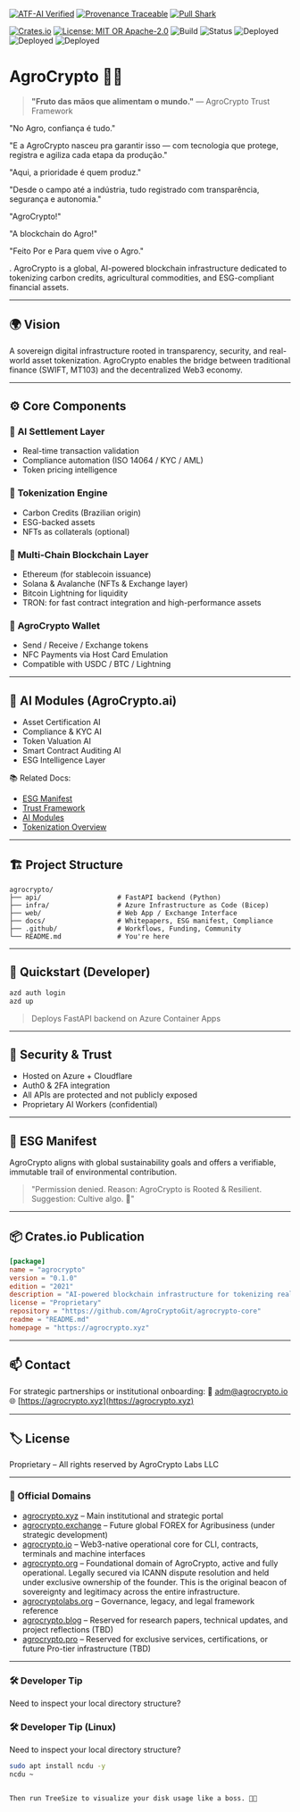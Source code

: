[![ATF-AI Verified](https://img.shields.io/badge/ATF--AI-VERIFIED-2ea44f?style=for-the-badge&logo=vercel)](https://github.com/agronetlabs/AgroPay/blob/main/docs/agropay-core-attestation.md)
[![Provenance Traceable](https://img.shields.io/badge/PROVENANCE-SIGNED-0f9d58?style=for-the-badge&logo=oci)](https://github.com/agronetlabs/AgroPay/blob/main/docs/agropay-core-attestation.md)
[![Pull Shark](https://img.shields.io/badge/PULL--SHARK-ACTIVE-0066ff?style=for-the-badge&logo=github)](https://github.com/agronetlabs/AgroPay)


[![Crates.io](https://img.shields.io/crates/v/agrocrypto-core.svg)](https://crates.io/crates/agrocrypto-core)
[![License: MIT OR Apache-2.0](https://img.shields.io/crates/l/agrocrypto-core)](https://opensource.org/licenses)
![Build](https://img.shields.io/badge/build-passing-brightgreen)
![Status](https://img.shields.io/badge/project-Verified%20Blockchain%20Infra-orange)
![Deployed](https://img.shields.io/badge/deployed-AWS-blue)
![Deployed](https://img.shields.io/badge/deployed-Cloudflare-orange)
![Deployed](https://img.shields.io/badge/deployed-OpenAI-black)


# AgroCrypto 🌾💠

> **"Fruto das mãos que alimentam o mundo."** — AgroCrypto Trust Framework

"No Agro, confiança é tudo."

"E a AgroCrypto nasceu pra garantir isso — com tecnologia que protege, registra e agiliza cada etapa da produção."

"Aqui, a prioridade é quem produz."

"Desde o campo até a indústria, tudo registrado com transparência, segurança e autonomia."

"AgroCrypto!"

"A blockchain do Agro!"

"Feito Por e Para quem vive o Agro."


. AgroCrypto is a global, AI-powered blockchain infrastructure dedicated to tokenizing carbon credits, agricultural commodities, and ESG-compliant financial assets.

---

## 🌍 Vision
A sovereign digital infrastructure rooted in transparency, security, and real-world asset tokenization. AgroCrypto enables the bridge between traditional finance (SWIFT, MT103) and the decentralized Web3 economy.

---

## ⚙️ Core Components

### 🔹 **AI Settlement Layer**
- Real-time transaction validation
- Compliance automation (ISO 14064 / KYC / AML)
- Token pricing intelligence

### 🔹 **Tokenization Engine**
- Carbon Credits (Brazilian origin)
- ESG-backed assets
- NFTs as collaterals (optional)

### 🔹 **Multi-Chain Blockchain Layer**
- Ethereum (for stablecoin issuance)
- Solana & Avalanche (NFTs & Exchange layer)
- Bitcoin Lightning for liquidity
- TRON: for fast contract integration and high-performance assets
### 🔹 **AgroCrypto Wallet**
- Send / Receive / Exchange tokens
- NFC Payments via Host Card Emulation
- Compatible with USDC / BTC / Lightning

---

## 🧠 AI Modules (AgroCrypto.ai)
- Asset Certification AI
- Compliance & KYC AI
- Token Valuation AI
- Smart Contract Auditing AI
- ESG Intelligence Layer

📚 Related Docs:
- [ESG Manifest](docs/ESG_MANIFEST.md)
- [Trust Framework](docs/TRUST_FRAMEWORK.md)
- [AI Modules](docs/AI_MODULES.md)
- [Tokenization Overview](docs/TOKENIZATION_OVERVIEW.md)

---

## 🏗️ Project Structure
```
agrocrypto/
├── api/                   # FastAPI backend (Python)
├── infra/                 # Azure Infrastructure as Code (Bicep)
├── web/                   # Web App / Exchange Interface
├── docs/                  # Whitepapers, ESG manifest, Compliance
├── .github/               # Workflows, Funding, Community
└── README.md              # You're here
```

---

## 🚀 Quickstart (Developer)
```bash
azd auth login
azd up
```
> Deploys FastAPI backend on Azure Container Apps

---

## 🔐 Security & Trust
- Hosted on Azure + Cloudflare
- Auth0 & 2FA integration
- All APIs are protected and not publicly exposed
- Proprietary AI Workers (confidential)

---

## 📜 ESG Manifest
AgroCrypto aligns with global sustainability goals and offers a verifiable, immutable trail of environmental contribution.

> "Permission denied. Reason: AgroCrypto is Rooted & Resilient. Suggestion: Cultive algo. 🌽"

---

## 📦 Crates.io Publication
```toml
[package]
name = "agrocrypto"
version = "0.1.0"
edition = "2021"
description = "AI-powered blockchain infrastructure for tokenizing real-world assets"
license = "Proprietary"
repository = "https://github.com/AgroCryptoGit/agrocrypto-core"
readme = "README.md"
homepage = "https://agrocrypto.xyz"
```

---

## 📫 Contact
For strategic partnerships or institutional onboarding:
📧 adm@agrocrypto.io
🌐 [https://agrocrypto.xyz](https://agrocrypto.xyz)

---

## 🏷️ License
Proprietary – All rights reserved by AgroCrypto Labs LLC

---

### 🔗 Official Domains

- [agrocrypto.xyz](https://agrocrypto.xyz) – Main institutional and strategic portal
- [agrocrypto.exchange](https://agrocrypto.exchange) – Future global FOREX for Agribusiness (under strategic development)
- [agrocrypto.io](https://agrocrypto.io) – Web3-native operational core for CLI, contracts, terminals and machine interfaces
- [agrocrypto.org](https://agrocrypto.org) – Foundational domain of AgroCrypto, active and fully operational. Legally secured via ICANN dispute resolution and held under exclusive ownership of the founder. This is the original beacon of sovereignty and legitimacy across the entire infrastructure.
- [agrocryptolabs.org](https://agrocryptolabs.org) – Governance, legacy, and legal framework reference
- [agrocrypto.blog](https://agrocrypto.blog) – Reserved for research papers, technical updates, and project reflections (TBD)
- [agrocrypto.pro](https://agrocrypto.pro) – Reserved for exclusive services, certifications, or future Pro-tier infrastructure (TBD)

---

### 🛠️ Developer Tip
Need to inspect your local directory structure?

### 🛠️ Developer Tip (Linux)
Need to inspect your local directory structure?

```bash
sudo apt install ncdu -y
ncdu ~


Then run TreeSize to visualize your disk usage like a boss. 💼🌽
